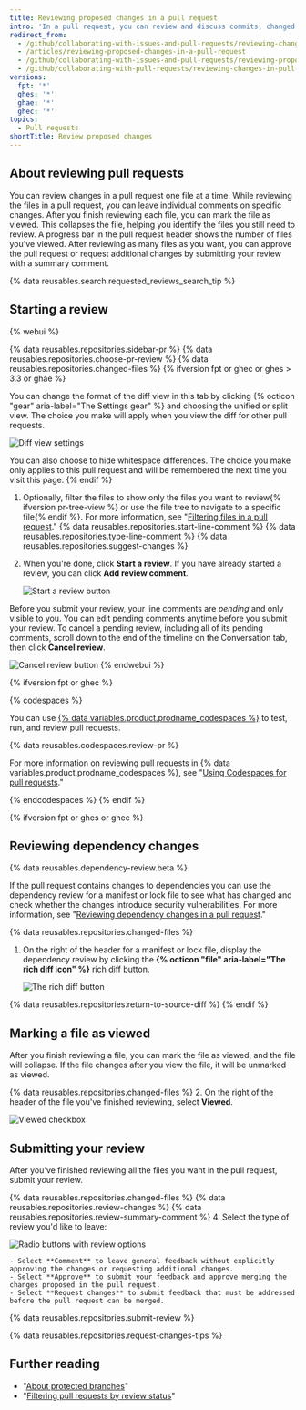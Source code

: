 ```yaml
---
title: Reviewing proposed changes in a pull request
intro: 'In a pull request, you can review and discuss commits, changed files, and the differences (or "diff") between the files in the base and compare branches.'
redirect_from:
  - /github/collaborating-with-issues-and-pull-requests/reviewing-changes-in-pull-requests/reviewing-proposed-changes-in-a-pull-request
  - /articles/reviewing-proposed-changes-in-a-pull-request
  - /github/collaborating-with-issues-and-pull-requests/reviewing-proposed-changes-in-a-pull-request
  - /github/collaborating-with-pull-requests/reviewing-changes-in-pull-requests/reviewing-proposed-changes-in-a-pull-request
versions:
  fpt: '*'
  ghes: '*'
  ghae: '*'
  ghec: '*'
topics:
  - Pull requests
shortTitle: Review proposed changes
---
```

## About reviewing pull requests

You can review changes in a pull request one file at a time. While reviewing the files in a pull request, you can leave individual comments on specific changes. After you finish reviewing each file, you can mark the file as viewed. This collapses the file, helping you identify the files you still need to review. A progress bar in the pull request header shows the number of files you've viewed. After reviewing as many files as you want, you can approve the pull request or request additional changes by submitting your review with a summary comment.

{% data reusables.search.requested_reviews_search_tip %}

## Starting a review

{% webui %}

{% data reusables.repositories.sidebar-pr %}
{% data reusables.repositories.choose-pr-review %}
{% data reusables.repositories.changed-files %}
{% ifversion fpt or ghec or ghes > 3.3 or ghae %}

   You can change the format of the diff view in this tab by clicking {% octicon "gear" aria-label="The Settings gear" %} and choosing the unified or split view. The choice you make will apply when you view the diff for other pull requests.

   ![Diff view settings](/assets/images/help/pull_requests/diff-view-settings.png)

   You can also choose to hide whitespace differences. The choice you make only applies to this pull request and will be remembered the next time you visit this page.
{% endif %}
1. Optionally, filter the files to show only the files you want to review{% ifversion pr-tree-view %} or use the file tree to navigate to a specific file{% endif %}. For more information, see "[Filtering files in a pull request](/pull-requests/collaborating-with-pull-requests/reviewing-changes-in-pull-requests/filtering-files-in-a-pull-request)."
{% data reusables.repositories.start-line-comment %}
{% data reusables.repositories.type-line-comment %}
{% data reusables.repositories.suggest-changes %}
1. When you're done, click **Start a review**. If you have already started a review, you can click **Add review comment**.

   ![Start a review button](/assets/images/help/pull_requests/start-a-review-button.png)

Before you submit your review, your line comments are _pending_ and only visible to you. You can edit pending comments anytime before you submit your review. To cancel a pending review, including all of its pending comments, scroll down to the end of the timeline on the Conversation tab, then click **Cancel review**.

![Cancel review button](/assets/images/help/pull_requests/cancel-review-button.png)
{% endwebui %}

{% ifversion fpt or ghec %}

{% codespaces %}

You can use [{% data variables.product.prodname_codespaces %}](/codespaces/overview) to test, run, and review pull requests.

{% data reusables.codespaces.review-pr %}

For more information on reviewing pull requests in {% data variables.product.prodname_codespaces %}, see "[Using Codespaces for pull requests](/codespaces/developing-in-codespaces/using-codespaces-for-pull-requests)."

{% endcodespaces %}
{% endif %}

{% ifversion fpt or ghes or ghec %}
## Reviewing dependency changes

{% data reusables.dependency-review.beta %}

If the pull request contains changes to dependencies you can use the dependency review for a manifest or lock file to see what has changed and check whether the changes introduce security vulnerabilities. For more information, see "[Reviewing dependency changes in a pull request](/pull-requests/collaborating-with-pull-requests/reviewing-changes-in-pull-requests/reviewing-dependency-changes-in-a-pull-request)."

{% data reusables.repositories.changed-files %}

1. On the right of the header for a manifest or lock file, display the dependency review by clicking the **{% octicon "file" aria-label="The rich diff icon" %}** rich diff button.

   ![The rich diff button](/assets/images/help/pull_requests/dependency-review-rich-diff.png)

{% data reusables.repositories.return-to-source-diff %}
{% endif %}

## Marking a file as viewed

After you finish reviewing a file, you can mark the file as viewed, and the file will collapse. If the file changes after you view the file, it will be unmarked as viewed.

{% data reusables.repositories.changed-files %}
2. On the right of the header of the file you've finished reviewing, select **Viewed**.

   ![Viewed checkbox](/assets/images/help/pull_requests/viewed-checkbox.png)

## Submitting your review

After you've finished reviewing all the files you want in the pull request, submit your review.

{% data reusables.repositories.changed-files %}
{% data reusables.repositories.review-changes %}
{% data reusables.repositories.review-summary-comment %}
4. Select the type of review you'd like to leave:

   ![Radio buttons with review options](/assets/images/help/pull_requests/pull-request-review-statuses.png)

    - Select **Comment** to leave general feedback without explicitly approving the changes or requesting additional changes.
    - Select **Approve** to submit your feedback and approve merging the changes proposed in the pull request.
    - Select **Request changes** to submit feedback that must be addressed before the pull request can be merged.
{% data reusables.repositories.submit-review %}

{% data reusables.repositories.request-changes-tips %}

## Further reading

- "[About protected branches](/github/administering-a-repository/about-protected-branches#require-pull-request-reviews-before-merging)"
- "[Filtering pull requests by review status](/github/managing-your-work-on-github/filtering-pull-requests-by-review-status)"

